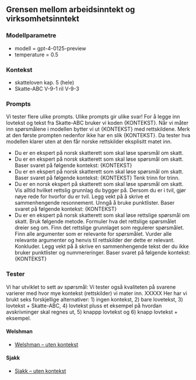 ## Grensen mellom arbeidsinntekt og virksomhetsinntekt

### Modellparametre
- modell = gpt-4-0125-preview
- temperature = 0.5

### Kontekst
- skatteloven kap. 5 (hele)
- Skatte-ABC V-9-1 ril V-9-3

### Prompts
Vi tester flere ulike prompts. Ulike prompts gir ulike svar! For å legge inn lovtekst og tekst fra Skatte-ABC bruker vi koden {KONTEKST}. Når vi måter inn spørsmålene i modellen bytter vi ut {KONTEKST} med rettskildene. Merk at den første prompten nedenfor ikke har en slik {KONTEKST}. Da tester hva modellen klarer uten at den får norske rettskilder eksplisitt matet inn. 

- Du er en ekspert på norsk skatterett som skal løse spørsmål om skatt.
- Du er en ekspert på norsk skatterett som skal løse spørsmål om skatt. Baser svaret på følgende kontekst: {KONTEKST}
- Du er en ekspert på norsk skatterett som skal løse spørsmål om skatt. Baser svaret på følgende kontekst: {KONTEKST} Tenk trinn for trinn.
- Du er en norsk ekspert på skatterett som skal løse spørsmål om skatt. Vis alltid hvilket rettslig grunnlag du bygger på. Dersom du er i tvil, gjør nøye rede for hvorfor du er tvil. Legg vekt på å skrive et sammenhengende resonnement. Unngå å bruke punktlister. Baser svaret på følgende kontekst: {KONTEKST}
- Du er en ekspert på norsk skatterett som skal løse rettslige spørsmål om skatt. Bruk følgende metode. Formuler hva det rettslige spørsmålet dreier seg om. Finn det rettslige grunnlaget som regulerer spørsmålet. Finn alle argumenter som er relevante for spørsmålet. Vurder alle relevante argumenter og henvis til rettskilder der dette er relevant. Konkluder. Legg vekt på å skrive en sammenhengende tekst der du ikke bruker punktlister og nummereringer. Baser svaret på følgende kontekst: {KONTEKST}

### Tester
Vi har utviklet to sett av spørsmål: 
Vi tester også kvaliteten på svarene varierer med hvor mye kontekst (rettskilder) vi mater inn. XXXXX Her har vi brukt seks forskjellige alternativer: 1) ingen kontekst, 2) bare lovetekst, 3) lovtekst + Skatte-ABC, 4) lovtekst pluss et eksempel på hvordan avskrivninger skal regnes ut, 5) knappp lovtekst og 6) knapp lovtekst + eksempel.

#### Welshman
- [Welshman – uten kontekst](https://github.com/hans-chr-f/ChatGPT-skatterett/blob/main/welshman_uten_kontekst.md)

#### Sjakk
- [Sjakk – uten kontekst](https://github.com/hans-chr-f/ChatGPT-skatterett/blob/main/sjakk_uten_kontekst.md)
